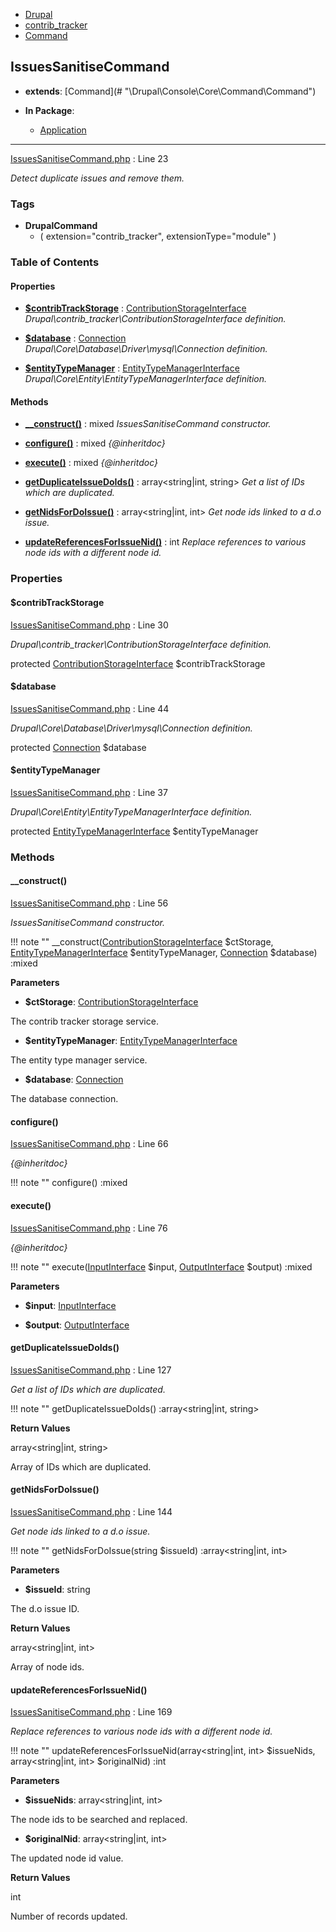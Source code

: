 
- [Drupal](../namespaces/drupal.md)
- [contrib_tracker](../namespaces/drupal-contrib-tracker.md)
- [Command](../namespaces/drupal-contrib-tracker-command.md)


## IssuesSanitiseCommand

- **extends**: [Command](# &quot;\Drupal\Console\Core\Command\Command&quot;)

- **In Package**:
    - [Application](../packages/Application.md)
  


---





[IssuesSanitiseCommand.php](../files/web-modules-custom-contrib-tracker-src-command-issuessanitisecommand.md) : Line 23

*Detect duplicate issues and remove them.*




### Tags

- **DrupalCommand**
  - (
    extension="contrib_tracker",
    extensionType="module"
)






### Table of Contents









#### Properties
- **[$contribTrackStorage](../classes/Drupal-contrib-tracker-Command-IssuesSanitiseCommand.md#contribtrackstorage)**
         : [ContributionStorageInterface](# "\Drupal\contrib_tracker\ContributionStorageInterface")  
*Drupal\contrib_tracker\ContributionStorageInterface definition.*

- **[$database](../classes/Drupal-contrib-tracker-Command-IssuesSanitiseCommand.md#database)**
         : [Connection](# "\Drupal\Core\Database\Connection")  
*Drupal\Core\Database\Driver\mysql\Connection definition.*

- **[$entityTypeManager](../classes/Drupal-contrib-tracker-Command-IssuesSanitiseCommand.md#entitytypemanager)**
         : [EntityTypeManagerInterface](# "\Drupal\Core\Entity\EntityTypeManagerInterface")  
*Drupal\Core\Entity\EntityTypeManagerInterface definition.*


#### Methods
- **[__construct()](../classes/Drupal-contrib-tracker-Command-IssuesSanitiseCommand.md#__construct)**
           : mixed
*IssuesSanitiseCommand constructor.*

- **[configure()](../classes/Drupal-contrib-tracker-Command-IssuesSanitiseCommand.md#configure)**
           : mixed
*{@inheritdoc}*

- **[execute()](../classes/Drupal-contrib-tracker-Command-IssuesSanitiseCommand.md#execute)**
           : mixed
*{@inheritdoc}*

- **[getDuplicateIssueDoIds()](../classes/Drupal-contrib-tracker-Command-IssuesSanitiseCommand.md#getduplicateissuedoids)**
           : array&lt;string|int, string&gt;
*Get a list of IDs which are duplicated.*

- **[getNidsForDoIssue()](../classes/Drupal-contrib-tracker-Command-IssuesSanitiseCommand.md#getnidsfordoissue)**
           : array&lt;string|int, int&gt;
*Get node ids linked to a d.o issue.*

- **[updateReferencesForIssueNid()](../classes/Drupal-contrib-tracker-Command-IssuesSanitiseCommand.md#updatereferencesforissuenid)**
           : int
*Replace references to various node ids with a different node id.*







### Properties

#### $contribTrackStorage

[IssuesSanitiseCommand.php](../files/web-modules-custom-contrib-tracker-src-command-issuessanitisecommand.md) : Line 30

*Drupal\contrib_tracker\ContributionStorageInterface definition.*


protected [ContributionStorageInterface](# "\Drupal\contrib_tracker\ContributionStorageInterface") $contribTrackStorage







#### $database

[IssuesSanitiseCommand.php](../files/web-modules-custom-contrib-tracker-src-command-issuessanitisecommand.md) : Line 44

*Drupal\Core\Database\Driver\mysql\Connection definition.*


protected [Connection](# "\Drupal\Core\Database\Connection") $database







#### $entityTypeManager

[IssuesSanitiseCommand.php](../files/web-modules-custom-contrib-tracker-src-command-issuessanitisecommand.md) : Line 37

*Drupal\Core\Entity\EntityTypeManagerInterface definition.*


protected [EntityTypeManagerInterface](# "\Drupal\Core\Entity\EntityTypeManagerInterface") $entityTypeManager









### Methods

#### __construct()

[IssuesSanitiseCommand.php](../files/web-modules-custom-contrib-tracker-src-command-issuessanitisecommand.md) : Line 56

*IssuesSanitiseCommand constructor.*

!!! note ""
    __construct([ContributionStorageInterface](# "\Drupal\contrib_tracker\ContributionStorageInterface") $ctStorage, [EntityTypeManagerInterface](# "\Drupal\Core\Entity\EntityTypeManagerInterface") $entityTypeManager, [Connection](# "\Drupal\Core\Database\Connection") $database) :mixed




**Parameters**

- **$ctStorage**: [ContributionStorageInterface](# "\Drupal\contrib_tracker\ContributionStorageInterface")
    
The contrib tracker storage service.

- **$entityTypeManager**: [EntityTypeManagerInterface](# "\Drupal\Core\Entity\EntityTypeManagerInterface")
    
The entity type manager service.

- **$database**: [Connection](# "\Drupal\Core\Database\Connection")
    
The database connection.








#### configure()

[IssuesSanitiseCommand.php](../files/web-modules-custom-contrib-tracker-src-command-issuessanitisecommand.md) : Line 66

*{@inheritdoc}*

!!! note ""
    configure() :mixed











#### execute()

[IssuesSanitiseCommand.php](../files/web-modules-custom-contrib-tracker-src-command-issuessanitisecommand.md) : Line 76

*{@inheritdoc}*

!!! note ""
    execute([InputInterface](# "\Symfony\Component\Console\Input\InputInterface") $input, [OutputInterface](# "\Symfony\Component\Console\Output\OutputInterface") $output) :mixed




**Parameters**

- **$input**: [InputInterface](# "\Symfony\Component\Console\Input\InputInterface")
    
- **$output**: [OutputInterface](# "\Symfony\Component\Console\Output\OutputInterface")
    







#### getDuplicateIssueDoIds()

[IssuesSanitiseCommand.php](../files/web-modules-custom-contrib-tracker-src-command-issuessanitisecommand.md) : Line 127

*Get a list of IDs which are duplicated.*

!!! note ""
    getDuplicateIssueDoIds() :array&lt;string|int, string&gt;









**Return Values**

array&lt;string|int, string&gt;


Array of IDs which are duplicated.



#### getNidsForDoIssue()

[IssuesSanitiseCommand.php](../files/web-modules-custom-contrib-tracker-src-command-issuessanitisecommand.md) : Line 144

*Get node ids linked to a d.o issue.*

!!! note ""
    getNidsForDoIssue(string $issueId) :array&lt;string|int, int&gt;




**Parameters**

- **$issueId**: string
    
The d.o issue ID.






**Return Values**

array&lt;string|int, int&gt;


Array of node ids.



#### updateReferencesForIssueNid()

[IssuesSanitiseCommand.php](../files/web-modules-custom-contrib-tracker-src-command-issuessanitisecommand.md) : Line 169

*Replace references to various node ids with a different node id.*

!!! note ""
    updateReferencesForIssueNid(array&lt;string|int, int&gt; $issueNids, array&lt;string|int, int&gt; $originalNid) :int




**Parameters**

- **$issueNids**: array&lt;string|int, int&gt;
    
The node ids to be searched and replaced.

- **$originalNid**: array&lt;string|int, int&gt;
    
The updated node id value.






**Return Values**

int


Number of records updated.




